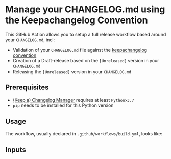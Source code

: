 <!--
Copyright (C) 2020-2022, TomTom (http://tomtom.com).

Licensed under the Apache License, Version 2.0 (the "License");
you may not use this file except in compliance with the License.
You may obtain a copy of the License at

   http://www.apache.org/licenses/LICENSE-2.0

Unless required by applicable law or agreed to in writing, software
distributed under the License is distributed on an "AS IS" BASIS,
WITHOUT WARRANTIES OR CONDITIONS OF ANY KIND, either express or implied.
See the License for the specific language governing permissions and
limitations under the License.
-->

# Manage your CHANGELOG.md using the Keepachangelog Convention

This GitHub Action allows you to setup a full release workflow based around your `CHANGELOG.md`, incl:

- Validation of your `CHANGELOG.md` file against the [keepachangelog convention]
- Creation of a Draft-release based on the `[Unreleased]` version in your `CHANGELOG.md`
- Releasing the `[Unreleased]` version in your `CHANGELOG.md`

## Prerequisites

* [(Keep a) Changelog Manager] requires at least `Python>3.7`
* `pip` needs to be installed for this Python version 

## Usage

The workflow, usually declared in `.github/workflows/build.yml`, looks like:


## Inputs


[keepachangelog convention]: http://keepachangelog.com/
[(Keep a) Changelog Manager]: https://pypi.org/project/commisery/

